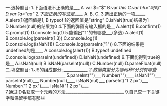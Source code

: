 一.选择题目:
1.下面语法不正确的是___
A.var $="$"   B.var _this   C.var hh="呵呵"  D.var 1a="aa"
2.下面正确的写法是_____
A.<script src="1.js"> var a =1</script>   B.<script src="1.js" defer></script>  C.<style src="1.js"></style>
3.选出正确的一项_____
A.alert(1)返回值是1,     B  typeof 1的返回值是”string”
C.isNaN(true)结果为1    D.Number(null)的结果为0
4.下面的弹窗有输入框的是__
A.alert(1)    B.confirm(1)   C.prompt(1)  D.console.log(1)
5.能输出"1"的有哪些___(多选)
A.alert(1)          B.console.log(parseInt(1.3))              C.console.log(1)  
D.console.log(isNaN(1))   E.console.log(parseInt("1"))
8.下面的结果是undefined的是____
A.console.log(alert(1))                B.typeof undefined
C.console.log(parseInt(undefined))      D.isNaN(undefined)
9.下面能得到true的是__
A.isNaN(null)  B.isNaN(parseInt(null))  C.Number(null)  D.parseFloat(null)
二.填空题目:
1.JS的组成部分:_________,__________,___________
2.数据类型分为哪两种?分别有哪些_______________________________
5.parseInt("")___  Number("")____  isNaN("")___
parseInt(null)___  Number(null)____  isNaN(nul)___
parseInt("1 2 px")___  Number("1 2 px")____  isNaN("1 2 px")___  
7.通过ID名获取一个元素的方法_____________________________
9.自己查一下关键字和保留字都有那些
